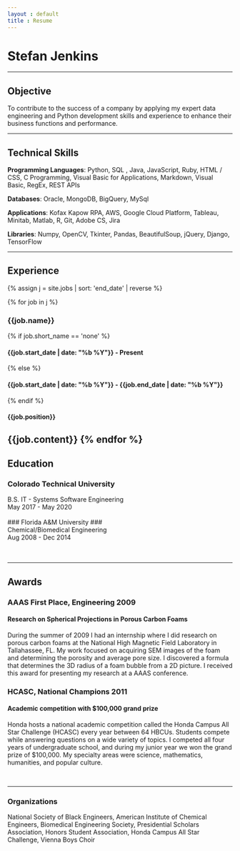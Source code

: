 ```yaml
---
layout : default
title : Resume
---
```

# Stefan Jenkins #
----
## Objective ##
To contribute to the success of a company by applying my expert data engineering and Python development skills and
experience to enhance their business functions and performance.

---
## Technical Skills ##

**Programming Languages**: Python, SQL , Java, JavaScript, Ruby, HTML / CSS, C Programming, Visual Basic for
Applications, Markdown, Visual Basic, RegEx, REST APIs

**Databases**: Oracle, MongoDB, BigQuery, MySql

**Applications**: Kofax Kapow RPA, AWS, Google Cloud Platform, Tableau, Minitab, Matlab, R, Git, Adobe CS, Jira

**Libraries**: Numpy, OpenCV, Tkinter, Pandas, BeautifulSoup, jQuery, Django, TensorFlow

---

## Experience ##

{% assign j = site.jobs | sort: 'end_date' | reverse %}


{% for job in j %}
### {{job.name}} ###
{% if job.short_name == 'none' %}
#### {{job.start_date | date: "%b %Y"}} - Present ####
{% else %}
#### {{job.start_date | date: "%b %Y"}} - {{job.end_date | date: "%b %Y"}} ####
{% endif %}
#### {{job.position}} ####
{{job.content}}
{% endfor %}
----
## Education ##

### Colorado Technical University ###

<div>
 <div class="p-left">B.S. IT - Systems Software Engineering</div>
 <div class="p-right">May 2017 - May 2020</div>
</div>

<br>
### Florida A&M University ###

<div>
 <div class="p-left">Chemical/Biomedical Engineering</div>
 <div class="p-right">Aug 2008 - Dec 2014</div>
</div>
<br>
<br>

----
## Awards ##

### AAAS First Place, Engineering 2009 ###
#### Research on Spherical Projections in Porous Carbon Foams ####

During the summer of 2009 I had an internship where I did research on porous carbon foams
at the National High Magnetic Field Laboratory in Tallahassee, FL. My work
focused on acquiring SEM images of the foam and determining the porosity and average pore size. I discovered
a formula that determines the 3D radius of a foam bubble from a 2D picture. I received
this award for presenting my research at a AAAS conference.

### HCASC, National Champions 2011 ###
#### Academic competition with $100,000 grand prize ####

Honda hosts a national academic competition called the Honda Campus All Star Challenge
(HCASC) every year between 64 HBCUs. Students compete while answering questions on a wide variety of topics.
I competed all four years of undergraduate school, and during my junior year we won the grand prize of $100,000. My specialty
areas were science, mathematics, humanities, and popular culture.

<br>

----

### Organizations ###
National Society of Black Engineers, American Institute of Chemical Engineers, Biomedical Engineering Society, Presidential Scholars Association, Honors Student Association, Honda Campus All Star Challenge,
Vienna Boys Choir
